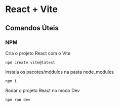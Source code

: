 # React + Vite

## Comandos Úteis

### NPM

Cria o projeto React com o Vite
```
npm create vite@latest
```
Instala os pacotes/módulos na pasta node_modules
```
npm i
```
Rodar o projeto React no modo Dev
```
npm run dev
```
